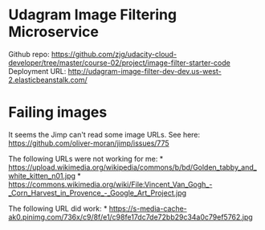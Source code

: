 # Udagram Image Filtering Microservice

Github repo: https://github.com/zjg/udacity-cloud-developer/tree/master/course-02/project/image-filter-starter-code
Deployment URL: http://udagram-image-filter-dev-dev.us-west-2.elasticbeanstalk.com/

# Failing images

It seems the Jimp can't read some image URLs.
See here: https://github.com/oliver-moran/jimp/issues/775

The following URLs were not working for me:
    * https://upload.wikimedia.org/wikipedia/commons/b/bd/Golden_tabby_and_white_kitten_n01.jpg
    * https://commons.wikimedia.org/wiki/File:Vincent_Van_Gogh_-_Corn_Harvest_in_Provence_-_Google_Art_Project.jpg

The following URL did work:
    * https://s-media-cache-ak0.pinimg.com/736x/c9/8f/e1/c98fe17dc7de72bb29c34a0c79ef5762.jpg

